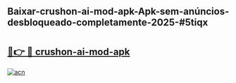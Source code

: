 ## Baixar-crushon-ai-mod-apk-Apk-sem-anúncios-desbloqueado-completamente-2025-#5tiqx

# <h2><a href="https://ainizakaria.my?title=crushon-ai-mod-apk&ref=20M">🔗👉 🔴 crushon-ai-mod-apk</a></h2>

[![acn](https://github.com/user-attachments/assets/0f9c940e-d8b0-45ae-aac7-cd30a18b3e1c)](https://ainizakaria.my?title=crushon-ai-mod-apk&ref=20M)

